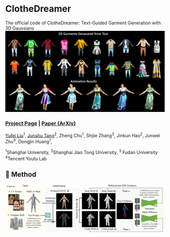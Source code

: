 # ClotheDreamer
The official code of ClotheDreamer: Text-Guided Garment Generation with 3D Gaussians
<img src='doc/overview.png'/>

### [Project Page](https://ggxxii.github.io/clothedreamer/) | [Paper (ArXiv)](https://arxiv.org/abs/2406.16815)


[Yufei Liu](https://ggxxii.github.io/)<sup>1</sup>,
[Junshu Tang](https://junshutang.github.io/)<sup>2</sup>,
Zheng Chu<sup>1</sup>,
Shijie Zhang<sup>3</sup>,
Jinkun Hao<sup>2</sup>,
Junwei Zhu<sup>4</sup>,
Dongjin Huang<sup>1</sup>,


<sup>1</sup>Shanghai University, <sup>2</sup>Shanghai Jiao Tong University, <sup>3</sup> Fudan University <sup>4</sup>Tencent Youtu Lab

## :star2: Method
<img src='doc/method.png'/>